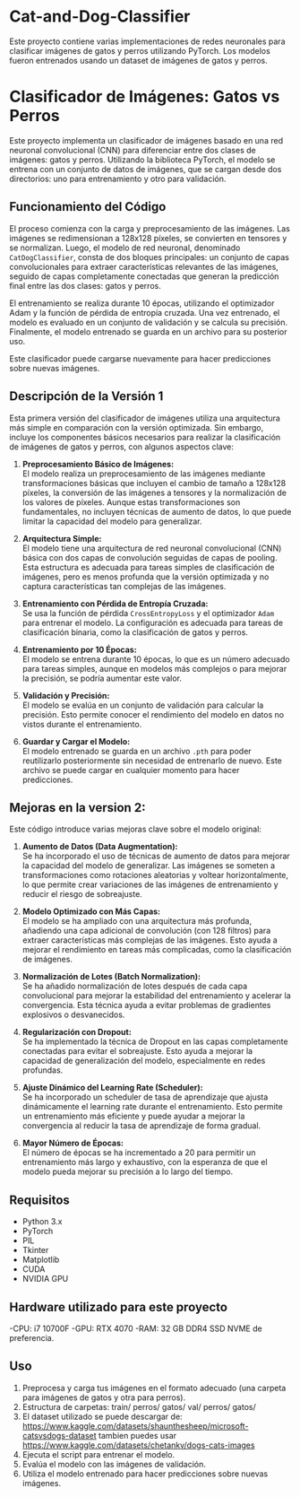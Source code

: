 # Cat-and-Dog-Classifier
Este proyecto contiene varias implementaciones de redes neuronales para clasificar imágenes de gatos y perros utilizando PyTorch. Los modelos fueron entrenados usando un dataset de imágenes de gatos y perros.
# Clasificador de Imágenes: Gatos vs Perros

Este proyecto implementa un clasificador de imágenes basado en una red neuronal convolucional (CNN) para diferenciar entre dos clases de imágenes: gatos y perros. Utilizando la biblioteca PyTorch, el modelo se entrena con un conjunto de datos de imágenes, que se cargan desde dos directorios: uno para entrenamiento y otro para validación. 

## Funcionamiento del Código

El proceso comienza con la carga y preprocesamiento de las imágenes. Las imágenes se redimensionan a 128x128 píxeles, se convierten en tensores y se normalizan. Luego, el modelo de red neuronal, denominado `CatDogClassifier`, consta de dos bloques principales: un conjunto de capas convolucionales para extraer características relevantes de las imágenes, seguido de capas completamente conectadas que generan la predicción final entre las dos clases: gatos y perros.

El entrenamiento se realiza durante 10 épocas, utilizando el optimizador Adam y la función de pérdida de entropía cruzada. Una vez entrenado, el modelo es evaluado en un conjunto de validación y se calcula su precisión. Finalmente, el modelo entrenado se guarda en un archivo para su posterior uso.

Este clasificador puede cargarse nuevamente para hacer predicciones sobre nuevas imágenes.

## Descripción de la Versión 1

Esta primera versión del clasificador de imágenes utiliza una arquitectura más simple en comparación con la versión optimizada. Sin embargo, incluye los componentes básicos necesarios para realizar la clasificación de imágenes de gatos y perros, con algunos aspectos clave:

1. **Preprocesamiento Básico de Imágenes:**  
   El modelo realiza un preprocesamiento de las imágenes mediante transformaciones básicas que incluyen el cambio de tamaño a 128x128 píxeles, la conversión de las imágenes a tensores y la normalización de los valores de píxeles. Aunque estas transformaciones son fundamentales, no incluyen técnicas de aumento de datos, lo que puede limitar la capacidad del modelo para generalizar.

2. **Arquitectura Simple:**  
   El modelo tiene una arquitectura de red neuronal convolucional (CNN) básica con dos capas de convolución seguidas de capas de pooling. Esta estructura es adecuada para tareas simples de clasificación de imágenes, pero es menos profunda que la versión optimizada y no captura características tan complejas de las imágenes.

3. **Entrenamiento con Pérdida de Entropía Cruzada:**  
   Se usa la función de pérdida `CrossEntropyLoss` y el optimizador `Adam` para entrenar el modelo. La configuración es adecuada para tareas de clasificación binaria, como la clasificación de gatos y perros.

4. **Entrenamiento por 10 Épocas:**  
   El modelo se entrena durante 10 épocas, lo que es un número adecuado para tareas simples, aunque en modelos más complejos o para mejorar la precisión, se podría aumentar este valor.

5. **Validación y Precisión:**  
   El modelo se evalúa en un conjunto de validación para calcular la precisión. Esto permite conocer el rendimiento del modelo en datos no vistos durante el entrenamiento.

6. **Guardar y Cargar el Modelo:**  
   El modelo entrenado se guarda en un archivo `.pth` para poder reutilizarlo posteriormente sin necesidad de entrenarlo de nuevo. Este archivo se puede cargar en cualquier momento para hacer predicciones.

## Mejoras en la version 2:

Este código introduce varias mejoras clave sobre el modelo original:

1. **Aumento de Datos (Data Augmentation):**  
   Se ha incorporado el uso de técnicas de aumento de datos para mejorar la capacidad del modelo de generalizar. Las imágenes se someten a transformaciones como rotaciones aleatorias y voltear horizontalmente, lo que permite crear variaciones de las imágenes de entrenamiento y reducir el riesgo de sobreajuste.

2. **Modelo Optimizado con Más Capas:**  
   El modelo se ha ampliado con una arquitectura más profunda, añadiendo una capa adicional de convolución (con 128 filtros) para extraer características más complejas de las imágenes. Esto ayuda a mejorar el rendimiento en tareas más complicadas, como la clasificación de imágenes.

3. **Normalización de Lotes (Batch Normalization):**  
   Se ha añadido normalización de lotes después de cada capa convolucional para mejorar la estabilidad del entrenamiento y acelerar la convergencia. Esta técnica ayuda a evitar problemas de gradientes explosivos o desvanecidos.

4. **Regularización con Dropout:**  
   Se ha implementado la técnica de Dropout en las capas completamente conectadas para evitar el sobreajuste. Esto ayuda a mejorar la capacidad de generalización del modelo, especialmente en redes profundas.

5. **Ajuste Dinámico del Learning Rate (Scheduler):**  
   Se ha incorporado un scheduler de tasa de aprendizaje que ajusta dinámicamente el learning rate durante el entrenamiento. Esto permite un entrenamiento más eficiente y puede ayudar a mejorar la convergencia al reducir la tasa de aprendizaje de forma gradual.

6. **Mayor Número de Épocas:**  
   El número de épocas se ha incrementado a 20 para permitir un entrenamiento más largo y exhaustivo, con la esperanza de que el modelo pueda mejorar su precisión a lo largo del tiempo.

## Requisitos

- Python 3.x
- PyTorch
- PIL
- Tkinter
- Matplotlib
- CUDA
- NVIDIA GPU

## Hardware utilizado para este proyecto
-CPU: i7 10700F
-GPU: RTX 4070
-RAM: 32 GB DDR4
SSD NVME de preferencia.

## Uso

1. Preprocesa y carga tus imágenes en el formato adecuado (una carpeta para imágenes de gatos y otra para perros).
2. Estructura de carpetas:
  train/
    perros/
    gatos/
  val/
    perros/
    gatos/
3. El dataset utilizado se puede descargar de: https://www.kaggle.com/datasets/shaunthesheep/microsoft-catsvsdogs-dataset tambien puedes usar https://www.kaggle.com/datasets/chetankv/dogs-cats-images
4. Ejecuta el script para entrenar el modelo.
5. Evalúa el modelo con las imágenes de validación.
6. Utiliza el modelo entrenado para hacer predicciones sobre nuevas imágenes.
